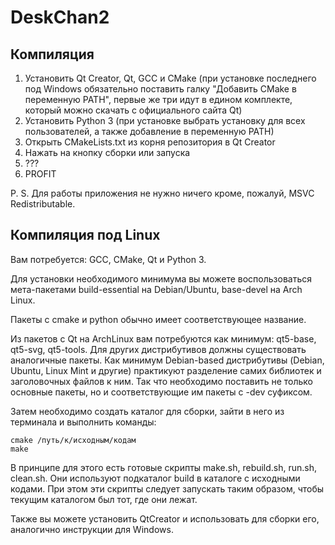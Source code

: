 # DeskChan2

## Компиляция

1. Установить Qt Creator, Qt, GCC и CMake (при установке последнего под Windows обязательно поставить галку "Добавить CMake в переменную PATH", первые же три идут в едином комплекте, который можно скачать с официального сайта Qt)
2. Установить Python 3 (при установке выбрать установку для
всех пользователей, а также добавление в переменную PATH)
3. Открыть CMakeLists.txt из корня репозитория в Qt Creator
4. Нажать на кнопку сборки или запуска
5. ???
6. PROFIT

P. S. Для работы приложения не нужно ничего кроме,
пожалуй, MSVC Redistributable.

## Компиляция под Linux

Вам потребуется: GCC, CMake, Qt и Python 3.

Для установки необходимого минимума вы можете воспользоваться
мета-пакетами build-essential на Debian/Ubuntu, base-devel на
Arch Linux.

Пакеты с cmake и python обычно имеет соответствующее название.

Из пакетов с Qt на ArchLinux вам потребуются как минимум:
qt5-base, qt5-svg, qt5-tools. Для других дистрибутивов
должны существовать аналогичные пакеты. Как минимум
Debian-based дистрибутивы (Debian, Ubuntu, Linux Mint и
другие) практикуют разделение самих библиотек и заголовочных
файлов к ним. Так что необходимо поставить не только основные
пакеты, но и соответствующие им пакеты с -dev суфиксом.

Затем необходимо создать каталог для сборки, зайти в него
из терминала и выполнить команды:

    cmake /путь/к/исходным/кодам
    make

В принципе для этого есть готовые скрипты make.sh, rebuild.sh,
run.sh, clean.sh. Они используют подкаталог build в каталоге
с исходными кодами. При этом эти скрипты следует запускать
таким образом, чтобы текущим каталогом был тот, где они
лежат.

Также вы можете установить QtCreator и использовать для
сборки его, аналогично инструкции для Windows.
